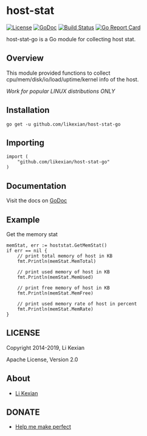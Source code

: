 # host-stat

[![License](https://img.shields.io/badge/license-Apache%202.0-blue.svg)](LICENSE)
[![GoDoc](https://godoc.org/github.com/likexian/host-stat-go?status.svg)](https://godoc.org/github.com/likexian/host-stat-go)
[![Build Status](https://travis-ci.org/likexian/host-stat-go.svg?branch=master)](https://travis-ci.org/likexian/host-stat-go)
[![Go Report Card](https://goreportcard.com/badge/github.com/likexian/host-stat-go)](https://goreportcard.com/report/github.com/likexian/host-stat-go)

host-stat-go is a Go module for collecting host stat.

## Overview

This module provided functions to collect cpu/mem/disk/io/load/uptime/kernel info of the host.

*Work for popular LINUX distributions ONLY*

## Installation

    go get -u github.com/likexian/host-stat-go

## Importing

    import (
        "github.com/likexian/host-stat-go"
    )

## Documentation

Visit the docs on [GoDoc](https://godoc.org/github.com/likexian/host-stat-go)

## Example

Get the memory stat

    memStat, err := hoststat.GetMemStat()
    if err == nil {
        // print total memory of host in KB
        fmt.Println(memStat.MemTotal)

        // print used memory of host in KB
        fmt.Println(memStat.MemUsed)

        // print free memory of host in KB
        fmt.Println(memStat.MemFree)

        // print used memory rate of host in percent
        fmt.Println(memStat.MemRate)
    }

## LICENSE

Copyright 2014-2019, Li Kexian

Apache License, Version 2.0

## About

- [Li Kexian](https://www.likexian.com/)

## DONATE

- [Help me make perfect](https://www.likexian.com/donate/)
